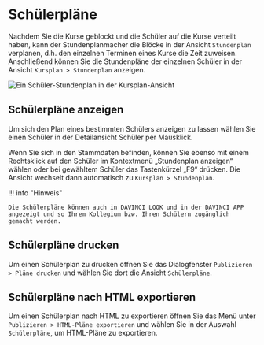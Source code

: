 # Schülerpläne

Nachdem Sie die Kurse geblockt und die Schüler auf die Kurse verteilt haben, kann der Stundenplanmacher die Blöcke in der Ansicht `Stundenplan` verplanen, d.h. den einzelnen Terminen eines Kurse die Zeit zuweisen. Anschließend können Sie die Stundenpläne der einzelnen Schüler in der Ansicht `Kursplan > Stundenplan` anzeigen.

![Ein Schüler-Stundenplan in der Kursplan-Ansicht](/assets/images/courseplan35.png)

## Schülerpläne anzeigen

Um sich den Plan eines bestimmten Schülers anzeigen zu lassen wählen Sie einen Schüler in der Detailansicht Schüler per Mausklick.

Wenn Sie sich in den Stammdaten befinden, können Sie ebenso mit einem Rechtsklick auf den Schüler
im Kontextmenü „Stundenplan anzeigen“ wählen oder bei gewähltem Schüler das Tastenkürzel „F9“
drücken. Die Ansicht wechselt dann automatisch zu `Kursplan > Stundenplan`.

!!! info "Hinweis"

    Die Schülerpläne können auch in DAVINCI LOOK und in der DAVINCI APP angezeigt und so Ihrem Kollegium bzw. Ihren Schülern zugänglich gemacht werden.

## Schülerpläne drucken

Um einen Schülerplan zu drucken öffnen Sie das Dialogfenster `Publizieren > Pläne drucken` und
wählen Sie dort die Ansicht  `Schülerpläne`.

## Schülerpläne nach HTML exportieren

Um einen Schülerplan nach HTML zu exportieren öffnen Sie das Menü unter `Publizieren > HTML-Pläne
exportieren` und wählen Sie in der Auswahl `Schülerpläne`, um HTML-Pläne zu exportieren.
